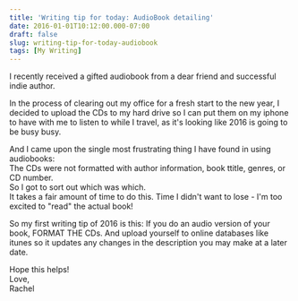 ```yaml
---
title: 'Writing tip for today: AudioBook detailing'
date: 2016-01-01T10:12:00.000-07:00
draft: false
slug: writing-tip-for-today-audiobook
tags: [My Writing]
---
```


I recently received a gifted audiobook from a dear friend and successful indie author.  
  
In the process of clearing out my office for a fresh start to the new year, I decided to upload the CDs to my hard drive so I can put them on my iphone to have with me to listen to while I travel, as it's looking like 2016 is going to be busy busy.  
  
And I came upon the single most frustrating thing I have found in using audiobooks:  
The CDs were not formatted with author information, book ttitle, genres, or CD number.  
So I got to sort out which was which.  
It takes a fair amount of time to do this. Time I didn't want to lose - I'm too excited to "read" the actual book!  
  
So my first writing tip of 2016 is this: If you do an audio version of your book, FORMAT THE CDs. And upload yourself to online databases like itunes so it updates any changes in the description you may make at a later date.  
  
Hope this helps!  
Love,  
Rachel